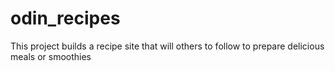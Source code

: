 # odin_recipes
This project builds a recipe site that will others to follow to prepare delicious meals or smoothies
